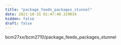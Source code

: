 ```yaml
---
title: "package_feeds_packages_stunnel"
date: 2021-10-31 01:47:40.319034
hidden: false
draft: false
---
```


bcm27xx/bcm2710/package_feeds_packages_stunnel

